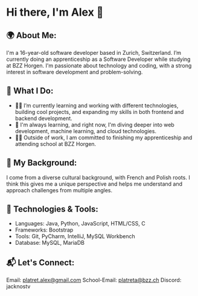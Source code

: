 # Hi there, I'm **Alex** 👋
## 🌍 About Me:

I'm a 16-year-old software developer based in Zurich, Switzerland. I’m currently doing an apprenticeship as a Software Developer while studying at BZZ Horgen. I'm passionate about technology and coding, with a strong interest in software development and problem-solving.
## 🚀 What I Do:

- 👨‍💻 I’m currently learning and working with different technologies, building cool projects, and expanding my skills in both frontend and backend development.
- 🌱 I'm always learning, and right now, I'm diving deeper into web development, machine learning, and cloud technologies.
- 🧑‍🎓 Outside of work, I am committed to finishing my apprenticeship and attending school at BZZ Horgen.

## 🧬 My Background:

I come from a diverse cultural background, with French and Polish roots. I think this gives me a unique perspective and helps me understand and approach challenges from multiple angles.
## 🔧 Technologies & Tools:

- Languages: Java, Python, JavaScript, HTML/CSS, C
- Frameworks: Bootstrap
- Tools: Git, PyCharm, IntelliJ, MySQL Workbench
- Database: MySQL, MariaDB
## 📬 Let's Connect:

Email: platret.alex@gmail.com
School-Email: platreta@bzz.ch
Discord: jacknostv
    
<!--
**ia24b-platreta/ia24b-platreta** is a ✨ _special_ ✨ repository because its `README.md` (this file) appears on your GitHub profile.

Here are some ideas to get you started:

- 🔭 I’m currently working on ...
- 🌱 I’m currently learning ...
- 👯 I’m looking to collaborate on ...
- 🤔 I’m looking for help with ...
- 💬 Ask me about ...
- 📫 How to reach me: ...
- 😄 Pronouns: ...
- ⚡ Fun fact: ...
-->
